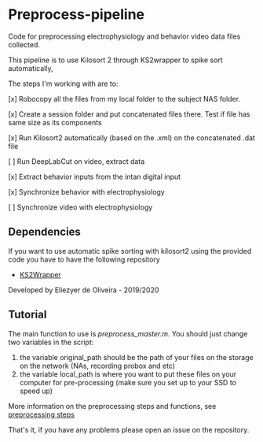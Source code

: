# Preprocess-pipeline
Code for preprocessing electrophysiology and behavior video data files collected.

This pipeline is to use Kilosort 2 through KS2wrapper to spike sort automatically,

The steps I'm working with are to:

[x] Robocopy all the files from my local folder to the subject NAS folder.

[x] Create a session folder and put concatenated files there. Test if file has same size as its components

[x] Run Kilosort2 automatically (based on the .xml) on the concatenated .dat file

[ ] Run DeepLabCut on video, extract data

[x] Extract behavior inputs from the intan digital input

[x] Synchronize behavior with electrophysiology

[ ] Synchronize video with electrophysiology

## Dependencies

If you want to use automatic spike sorting with kilosort2 using the provided code you have to have the following repository
- [KS2Wrapper](https://github.com/SjulsonLab/Kilosort2Wrapper)

Developed by Eliezyer de Oliveira - 2019/2020

## Tutorial

The main function to use is *preprocess_master.m*. You should just change two variables in the script:
1) the variable original_path should be the path of your files on the storage on the network (NAs, recording probox and etc)
2) the variable local_path is where you want to put these files on your computer for pre-processing (make sure you set up to your SSD to speed up)

More information on the preprocessing steps and functions, see [preprocessing steps](tutorial/steps_preprocessing.md)

That's it, if you have any problems please open an issue on the repository.
